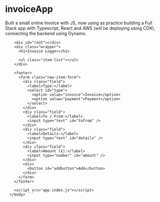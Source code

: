 # invoiceApp

Built a small online Invoice with JS, now using as practice building a Full Stack app with Typescript, React and AWS (will be deploying using CDK), connecting the backend using Dynamo.

````<body>
    <div id="root"></div>
    <div class="wrapper">
      <h1>Invoice Logger</h1>

      <ul class="item-list"></ul>
    </div>

    <footer>
      <form class="new-item-form">
        <div class="field">
          <label>Type:</label>
          <select id="type">
            <option value="invoice">Invoice</option>
            <option value="payment">Payment</option>
          </select>
        </div>
        <div class="field">
          <label>To / From:</label>
          <input type="text" id="tofrom" />
        </div>
        <div class="field">
          <label>Details:</label>
          <input type="text" id="details" />
        </div>
        <div class="field">
          <label>Amount (£):</label>
          <input type="number" id="amount" />
        </div>
        <div>
          <button id="addbutton">Add</button>
        </div>
      </form>
    </footer>

    <script src="app.index.js"></script>
  </body> ```
````
